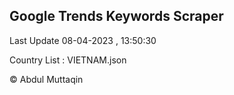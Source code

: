 

## Google Trends Keywords Scraper 
 
Last Update 08-04-2023 , 13:50:30

Country List :
VIETNAM.json



© Abdul Muttaqin 
